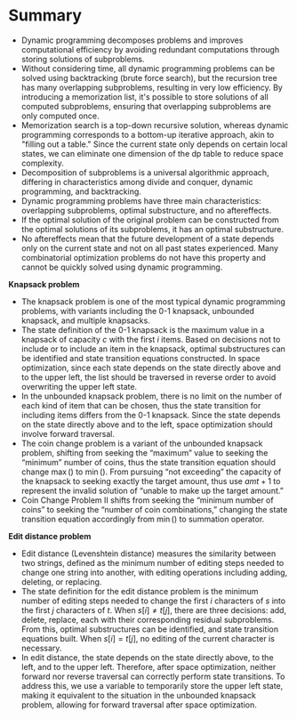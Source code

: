 # Summary

- Dynamic programming decomposes problems and improves computational efficiency by avoiding redundant computations through storing solutions of subproblems.
- Without considering time, all dynamic programming problems can be solved using backtracking (brute force search), but the recursion tree has many overlapping subproblems, resulting in very low efficiency. By introducing a memorization list, it's possible to store solutions of all computed subproblems, ensuring that overlapping subproblems are only computed once.
- Memorization search is a top-down recursive solution, whereas dynamic programming corresponds to a bottom-up iterative approach, akin to "filling out a table." Since the current state only depends on certain local states, we can eliminate one dimension of the dp table to reduce space complexity.
- Decomposition of subproblems is a universal algorithmic approach, differing in characteristics among divide and conquer, dynamic programming, and backtracking.
- Dynamic programming problems have three main characteristics: overlapping subproblems, optimal substructure, and no aftereffects.
- If the optimal solution of the original problem can be constructed from the optimal solutions of its subproblems, it has an optimal substructure.
- No aftereffects mean that the future development of a state depends only on the current state and not on all past states experienced. Many combinatorial optimization problems do not have this property and cannot be quickly solved using dynamic programming.

**Knapsack problem**

- The knapsack problem is one of the most typical dynamic programming problems, with variants including the 0-1 knapsack, unbounded knapsack, and multiple knapsacks.
- The state definition of the 0-1 knapsack is the maximum value in a knapsack of capacity $c$ with the first $i$ items. Based on decisions not to include or to include an item in the knapsack, optimal substructures can be identified and state transition equations constructed. In space optimization, since each state depends on the state directly above and to the upper left, the list should be traversed in reverse order to avoid overwriting the upper left state.
- In the unbounded knapsack problem, there is no limit on the number of each kind of item that can be chosen, thus the state transition for including items differs from the 0-1 knapsack. Since the state depends on the state directly above and to the left, space optimization should involve forward traversal.
- The coin change problem is a variant of the unbounded knapsack problem, shifting from seeking the “maximum” value to seeking the “minimum” number of coins, thus the state transition equation should change $\max()$ to $\min()$. From pursuing “not exceeding” the capacity of the knapsack to seeking exactly the target amount, thus use $amt + 1$ to represent the invalid solution of “unable to make up the target amount.”
- Coin Change Problem II shifts from seeking the “minimum number of coins” to seeking the “number of coin combinations,” changing the state transition equation accordingly from $\min()$ to summation operator.

**Edit distance problem**

- Edit distance (Levenshtein distance) measures the similarity between two strings, defined as the minimum number of editing steps needed to change one string into another, with editing operations including adding, deleting, or replacing.
- The state definition for the edit distance problem is the minimum number of editing steps needed to change the first $i$ characters of $s$ into the first $j$ characters of $t$. When $s[i] \ne t[j]$, there are three decisions: add, delete, replace, each with their corresponding residual subproblems. From this, optimal substructures can be identified, and state transition equations built. When $s[i] = t[j]$, no editing of the current character is necessary.
- In edit distance, the state depends on the state directly above, to the left, and to the upper left. Therefore, after space optimization, neither forward nor reverse traversal can correctly perform state transitions. To address this, we use a variable to temporarily store the upper left state, making it equivalent to the situation in the unbounded knapsack problem, allowing for forward traversal after space optimization.
